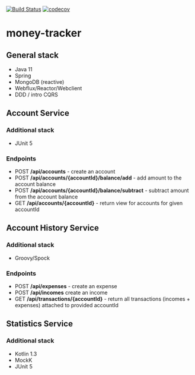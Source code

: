 [![Build Status](https://travis-ci.com/lukaszrys/money-tracker.svg?branch=develop)](https://travis-ci.com/lukaszrys/money-tracker)
[![codecov](https://codecov.io/gh/lukaszrys/money-tracker/branch/develop/graph/badge.svg)](https://codecov.io/gh/lukaszrys/money-tracker)
# money-tracker 

## General stack

* Java 11
* Spring
* MongoDB (reactive)
* Webflux/Reactor/Webclient
* DDD / intro CQRS

## Account Service

### Additional stack
* JUnit 5

### Endpoints
* POST **/api/accounts** - create an account
* POST **/api/accounts/{accountId}/balance/add** - add amount to the account balance
* POST **/api/accounts/{accountId}/balance/subtract** - subtract amount from the account balance
* GET **/api/accounts/{accountId}** - return view for accounts for given accountId

## Account History Service

### Additional stack
* Groovy/Spock

### Endpoints
* POST **/api/expenses** - create an expense
* POST **/api/incomes** create an income
* GET **/api/transactions/{accountId}** - return all transactions (incomes + expenses) attached to provided accountId


## Statistics Service

### Additional stack
* Kotlin 1.3
* MockK
* JUnit 5